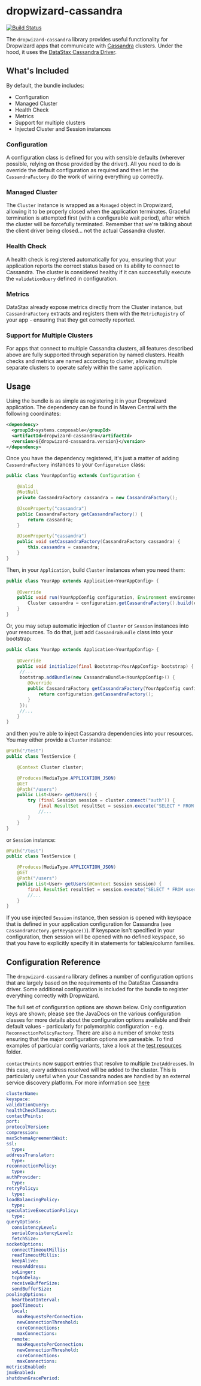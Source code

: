 # dropwizard-cassandra

[![Build Status](https://travis-ci.org/composable-systems/dropwizard-cassandra.png?branch=master)](https://travis-ci.org/composable-systems/dropwizard-cassandra)

The `dropwizard-cassandra` library provides useful functionality for Dropwizard apps that communicate with [Cassandra](http://cassandra.apache.org) clusters.
Under the hood, it uses the [DataStax Cassandra Driver](http://www.datastax.com/documentation/developer/java-driver/3.0/java-driver/whatsNew2.html).

## What's Included

By default, the bundle includes:

* Configuration
* Managed Cluster
* Health Check
* Metrics
* Support for multiple clusters
* Injected Cluster and Session instances

### Configuration

A configuration class is defined for you with sensible defaults (wherever possible, relying on those provided by the driver).
All you need to do is override the default configuration as required and then let the `CassandraFactory` do the work of
wiring everything up correctly.

### Managed Cluster

The `Cluster` instance is wrapped as a `Managed` object in Dropwizard, allowing it to be properly closed when the application
terminates. Graceful termination is attempted first (with a configurable wait period), after which the cluster will be
forcefully terminated. Remember that we're talking about the client driver being closed... not the actual Cassandra cluster.

### Health Check

A health check is registered automatically for you, ensuring that your application reports the correct status based on
its ability to connect to Cassandra. The cluster is considered healthy if it can successfully execute the `validationQuery`
defined in configuration.

### Metrics

DataStax already expose metrics directly from the Cluster instance, but `CassandraFactory` extracts and registers them
with the `MetricRegistry` of your app - ensuring that they get correctly reported.

### Support for Multiple Clusters

For apps that connect to multiple Cassandra clusters, all features described above are fully supported through separation
by named clusters. Health checks and metrics are named according to cluster, allowing multiple separate clusters to
operate safely within the same application.


## Usage

Using the bundle is as simple as registering it in your Dropwizard application. The dependency can be found in Maven Central
with the following coordinates:

```xml
<dependency>
  <groupId>systems.composable</groupId>
  <artifactId>dropwizard-cassandra</artifactId>
  <version>${dropwizard-cassandra.version}</version>
</dependency>
```

Once you have the dependency registered, it's just a matter of adding `CassandraFactory` instances to your 
`Configuration` class:

```java
public class YourAppConfig extends Configuration {

    @Valid
    @NotNull
    private CassandraFactory cassandra = new CassandraFactory();

    @JsonProperty("cassandra")
    public CassandraFactory getCassandraFactory() {
        return cassandra;
    }

    @JsonProperty("cassandra")
    public void setCassandraFactory(CassandraFactory cassandra) {
        this.cassandra = cassandra;
    }
}
```

Then, in your `Application`, build `Cluster` instances when you need them:

```java
public class YourApp extends Application<YourAppConfig> {
    
    @Override
    public void run(YourAppConfig configuration, Environment environment) throws Exception {
        Cluster cassandra = configuration.getCassandraFactory().build(environment);
    }
}
```

Or, you may setup automatic injection of `Cluster` or `Session` instances into your resources.
To do that, just add `CassandraBundle` class into your bootstrap:

```java
public class YourApp extends Application<YourAppConfig> {
	
    @Override
    public void initialize(final Bootstrap<YourAppConfig> bootstrap) {
     //...
     bootstrap.addBundle(new CassandraBundle<YourAppConfig>() {
        @Override
        public CassandraFactory getCassandraFactory(YourAppConfig configuration) {
            return configuration.getCassandraFactory();
        }
     });
     //...
    }
}
```

and then you're able to inject Cassandra dependencies into your resources. You may either provide a `Cluster` instance:

```java
@Path("/test")
public class TestService {

    @Context Cluster cluster;

    @Produces(MediaType.APPLICATION_JSON)
    @GET
    @Path("/users")
    public List<User> getUsers() {
        try (final Session session = cluster.connect("auth")) {
            final ResultSet resultSet = session.execute("SELECT * FROM users");
            //...
        }
    }
}
```

or `Session` instance:

```java
@Path("/test")
public class TestService {

    @Produces(MediaType.APPLICATION_JSON)
    @GET
    @Path("/users")
    public List<User> getUsers(@Context Session session) {
        final ResultSet resultSet = session.execute("SELECT * FROM users");
        //...
    }
}
```

If you use injected `Session` instance, then session is opened with keyspace that is defined in your application
configuration for Cassandra (see `CassandraFactory.getKeyspace()`). If keyspace isn't specified in your configuration,
then session will be opened with no defined keyspace, so that you have to explicitly specify it in statements for
tables/column families.

## Configuration Reference

The `dropwizard-cassandra` library defines a number of configuration options that are largely based on the requirements
of the DataStax Cassandra driver. Some additional configuration is included for the bundle to register everything correctly
with Dropwizard.

The full set of configuration options are shown below. Only configuration keys are shown; please see the JavaDocs on the various
configuration classes for more details about the configuration options available and their default values - particularly
for polymorphic configuration - e.g. `ReconnectionPolicyFactory`. There are also a number of smoke tests ensuring
that the major configuration options are parseable. To find examples of particular config variants, take a look at the
[test resources](src/test/resources) folder.

`contactPoints` now support entries that resolve to multiple `InetAddress`es. In this case, every address resolved will
be added to the cluster. This is particularly useful when your Cassandra nodes are handled by an external service discovery
platform. For more information see [here](http://docs.datastax.com/en/drivers/java/3.0/com/datastax/driver/core/Cluster.Builder.html#addContactPoints-java.lang.String-)

```yaml
clusterName:
keyspace:
validationQuery:
healthCheckTimeout:
contactPoints:
port:
protocolVersion:
compression:
maxSchemaAgreementWait:
ssl:
  type:
addressTranslator:
  type:
reconnectionPolicy:
  type:
authProvider:
  type:
retryPolicy:
  type:
loadBalancingPolicy:
  type:
speculativeExecutionPolicy:
  type:
queryOptions:
  consistencyLevel:
  serialConsistencyLevel:
  fetchSize:
socketOptions:
  connectTimeoutMillis:
  readTimeoutMillis:
  keepAlive:
  reuseAddress:
  soLinger:
  tcpNoDelay:
  receiveBufferSize:
  sendBufferSize:
poolingOptions:
  heartbeatInterval:
  poolTimeout:
  local:
    maxRequestsPerConnection:
    newConnectionThreshold:
    coreConnections:
    maxConnections:
  remote:
    maxRequestsPerConnection:
    newConnectionThreshold:
    coreConnections:
    maxConnections:
metricsEnabled:
jmxEnabled:
shutdownGracePeriod:
```
